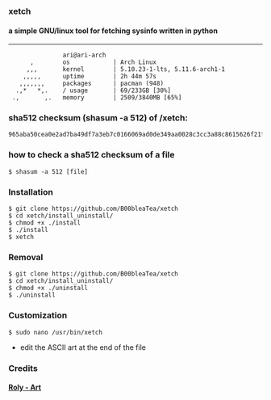 ### xetch
#### a simple GNU/linux tool for fetching sysinfo written in python
***
```shell
               ari@ari-arch
      ,        os            | Arch Linux
     ,,,       kernel        | 5.10.23-1-lts, 5.11.6-arch1-1
    ,,,,,      uptime        | 2h 44m 57s
   ,,,,,,,     packages      | pacman (948)
  .,*   *,.    / usage       | 69/233GB [30%]
 .,       ,.   memory        | 2509/3840MB [65%]
 ```

### sha512 checksum (shasum -a 512) of /xetch: 
```shell
965aba50cea0e2ad7ba49df7a3eb7c0166069ad0de349aa0028c3cc3a88c8615626f21f60d23b4bb14b9e868b19faf45ad3820f72658330c224651ca9cc83faa
```

### how to check a sha512 checksum of a file
```shell
$ shasum -a 512 [file]
```

### Installation
```shell
$ git clone https://github.com/B00bleaTea/xetch
$ cd xetch/install_uninstall/
$ chmod +x ./install
$ ./install
$ xetch
```

### Removal
```shell
$ git clone https://github.com/B00bleaTea/xetch
$ cd xetch/install_uninstall/
$ chmod +x ./uninstall
$ ./uninstall
```

### Customization
```shell
$ sudo nano /usr/bin/xetch
```
- edit the ASCII art at the end of the file


### Credits
#### [Roly - Art](https://roly.neocities.org/)
